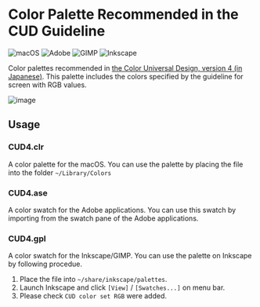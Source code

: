 # Color Palette Recommended in the CUD Guideline

![macOS](https://img.shields.io/badge/-mac-000.svg?style=flat&logo=Apple)
![Adobe](https://img.shields.io/badge/Adobe-ED2224.svg?style=flat&logo=Adobe)
![GIMP](https://img.shields.io/badge/-GIMP-5C5543.svg?style=flat&logo=GIMP)
![Inkscape](https://img.shields.io/badge/-Inkscape-000.svg?style=flat&logo=Inkscape)


Color palettes recommended in [the Color Universal Design, version 4 (in Japanese)](https://jfly.uni-koeln.de/colorset/).
This palette includes the colors specified by the guideline for screen with RGB values.

![image](https://user-images.githubusercontent.com/68371029/129297783-a1d23ae4-bc8b-49ef-9a74-e78286039446.png)


## Usage
### CUD4.clr

A color palette for the macOS.
You can use the palette by placing the file into the folder `~/Library/Colors`

### CUD4.ase

A color swatch for the Adobe applications.
You can use this swatch by importing from the swatch pane of the Adobe applications.

### CUD4.gpl

A color swatch for the Inkscape/GIMP.
You can use the palette on Inkscape by following procedue.

1. Place the file into `~/share/inkscape/palettes`.
1. Launch Inkscape and click `[View]` / `[Swatches...]` on menu bar.
1. Please check `CUD color set RGB` were added.
